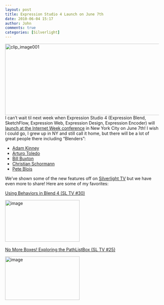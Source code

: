 ```yaml
---
layout: post
title: Expression Studio 4 Launch on June 7th
date: 2010-06-04 15:17
author: John
comments: true
categories: [Silverlight]
---
```

<p><a href="http://www.internetweekny.com/events/348"><img style="border-bottom: 0px; border-left: 0px; display: inline; border-top: 0px; border-right: 0px" title="clip_image001" border="0" alt="clip_image001" width="607" height="233" src="/wp-content/uploads/files/media/image/WindowsLiveWriter/ExpressionStudio4LaunchonJune7th_AB43/clip_image001_3.jpg" /></a>I can&rsquo;t wait til next week when Expression Studio 4 (Expression Blend, SketchFlow, Expression Web, Expression Design, Expression Encoder) will <a href="http://www.internetweekny.com/events/348">launch at the Internet Week conference</a> in New York City on June 7th! I wish I could go, I grew up in NY and still call it home, but there will be a lot of great people there including &ldquo;Blenders&rdquo;:</p>
<ul>
<li><a href="http://twitter.com/adkinn">Adam Kinney</a></li>
<li><a href="http://twitter.com/arturot">Arturo Toledo</a></li>
<li><a href="http://billbuxton.com/">Bill Buxton</a></li>
<li><a href="http://twitter.com/cschormann">Christian Schormann</a></li>
<li><a href="http://twitter.com/peteblois">Pete Blois</a></li>
</ul>
<p>We&rsquo;ve shown some of the new features off on <a href="http://silverlight.tv">Silverlight TV</a> but we have even more to share! Here are some of my favorites:</p>
<p><a title="Using Behaviors in Blend 4 (Silverlight TV 30)" href="http://channel9.msdn.com/shows/SilverlightTV/Using-Behaviors-in-Blend-4-Silverlight-TV-30/">Using Behaviors in Blend 4 (SL TV #30)</a>&nbsp;</p>
<p><a href="http://channel9.msdn.com/shows/SilverlightTV/Using-Behaviors-in-Blend-4-Silverlight-TV-30/"><img style="border-right-width: 0px; display: inline; border-top-width: 0px; border-bottom-width: 0px; border-left-width: 0px" title="image" border="0" alt="image" width="244" height="136" src="/wp-content/uploads/files/media/image/WindowsLiveWriter/ExpressionStudio4LaunchonJune7th_AB43/image_6.png" /></a>&nbsp;</p>
<p><a title="Silverlight TV 25- No More Boxes! Exploring the PathListBox" href="http://channel9.msdn.com/shows/SilverlightTV/Silverlight-TV-25-No-More-Boxes-Exploring-the-PathListBox/">No More Boxes! Exploring the PathListBox (SL TV #25)</a></p>
<p><a href="http://channel9.msdn.com/shows/SilverlightTV/Silverlight-TV-25-No-More-Boxes-Exploring-the-PathListBox/"><img style="border-right-width: 0px; display: inline; border-top-width: 0px; border-bottom-width: 0px; border-left-width: 0px" title="image" border="0" alt="image" width="244" height="142" src="/wp-content/uploads/files/media/image/WindowsLiveWriter/ExpressionStudio4LaunchonJune7th_AB43/image_5.png" /></a></p>

